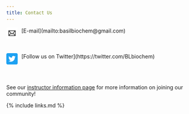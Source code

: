 ```yaml
---
title: Contact Us
---
```

<img src="../assets/img/email.png" alt="E-mail" width="30" style="float: left; margin-top: 0px; margin-right: 10px" />
[E-mail](mailto:basilbiochem@gmail.com)
<br/><br/><br/><br/>

<img src="../assets/img/Twitter.png" alt="Twitter logo" width="30" style="float: left; margin-top: 0px; margin-right: 10px" />
[Follow us on Twitter](https://twitter.com/BLbiochem)
<br/><br/><br/><br/>

See our [instructor information page](https://basilbiochem.github.io/basil/guide/index.html) for more information on joining our community! 

{% include links.md %}
